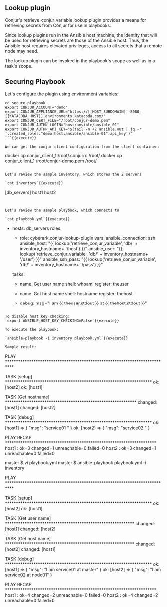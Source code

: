 
## Lookup plugin

Conjur's retrieve_conjur_variable lookup plugin provides a means for retrieving secrets from Conjur for use in playbooks.

Since lookup plugins run in the Ansible host machine, the identity that will be used for retrieving secrets are those of the Ansible host. Thus, the Ansible host requires elevated privileges, access to all secrets that a remote node may need.

The lookup plugin can be invoked in the playbook's scope as well as in a task's scope.

## Securing Playbook

Let's configure the plugin using environment variables:

```
cd secure-playbook
export CONJUR_ACCOUNT="demo"
export CONJUR_APPLIANCE_URL="https://[[HOST_SUBDOMAIN]]-8080-[[KATACODA_HOST]].environments.katacoda.com/"
export CONJUR_CERT_FILE="/root/conjur-demo.pem"
export CONJUR_AUTHN_LOGIN="host/ansible/ansible-01"
export CONJUR_AUTHN_API_KEY="$(tail -n +2 ansible.out | jq -r '.created_roles."demo:host:ansible/ansible-01".api_key')"
```{{execute}}

We can get the conjur client configuration from the client container:

```
docker cp conjur_client_1:/root/.conjurrc /root/
docker cp conjur_client_1:/root/conjur-demo.pem /root/
```{{execute}}

Let's review the sample inventory, which stores the 2 servers

`cat inventory`{{execute}}

```
[db_servers]
host1
host2
```


Let's review the sample playbook, which connects to 

`cat playbook.yml`{{execute}}

```
- hosts: db_servers
  roles:
    - role: cyberark.conjur-lookup-plugin
  vars:
      ansible_connection: ssh      
      ansible_host: "{{ lookup('retrieve_conjur_variable', 'db/' + inventory_hostname+ '/host') }}"
      ansible_user: "{{ lookup('retrieve_conjur_variable', 'db/' + inventory_hostname+ '/user') }}"
      ansible_ssh_pass: "{{ lookup('retrieve_conjur_variable', 'db/' + inventory_hostname+ '/pass') }}"

  tasks:
    - name: Get user name
      shell: whoami
      register: theuser

    - name: Get host name
      shell: hostname
      register: thehost

    - debug: msg="I am {{ theuser.stdout }} at {{ thehost.stdout }}"

```

To disable host key checking:
`export ANSIBLE_HOST_KEY_CHECKING=False`{{execute}}

To execute the playbook:

`ansible-playbook -i inventory playbook.yml`{{execute}}

Sample result:

```
PLAY ***************************************************************************

TASK [setup] *******************************************************************
ok: [host2]
ok: [host1]

TASK [Get hostname] ************************************************************
changed: [host1]
changed: [host2]

TASK [debug] *******************************************************************
ok: [host1] => {
    "msg": "service01 "
}
ok: [host2] => {
    "msg": "service02 "
}

PLAY RECAP *********************************************************************
host1                      : ok=3    changed=1    unreachable=0    failed=0
host2                      : ok=3    changed=1    unreachable=0    failed=0

master $ vi playbook.yml
master $ ansible-playbook playbook.yml -i inventory

PLAY ***************************************************************************

TASK [setup] *******************************************************************
ok: [host2]
ok: [host1]

TASK [Get user name] ***********************************************************
changed: [host1]
changed: [host2]

TASK [Get host name] ***********************************************************
changed: [host2]
changed: [host1]

TASK [debug] *******************************************************************
ok: [host1] => {
    "msg": "I am  service01 at master"
}
ok: [host2] => {
    "msg": "I am  service02 at node01"
}

PLAY RECAP *********************************************************************
host1                      : ok=4    changed=2    unreachable=0    failed=0
host2                      : ok=4    changed=2    unreachable=0    failed=0
```
